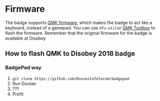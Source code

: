 # Firmware

The badge supports [QMK firmware](https://github.com/qmk/qmk_firmware/), which makes the badge to act like a keyboard, instead of a gamepad. You can use `dfu-util`or [QMK Toolbox](https://github.com/qmk/qmk_toolbox) to flash the firmware. Remember that the original firmware for the badge is available at Disobey

## How to flash QMK to Disobey 2018 badge

### BadgePad way
1. `git clone https://github.com/KouvostoTelecom/badgepad`
2. Run Docker
3. ???
4. Profit